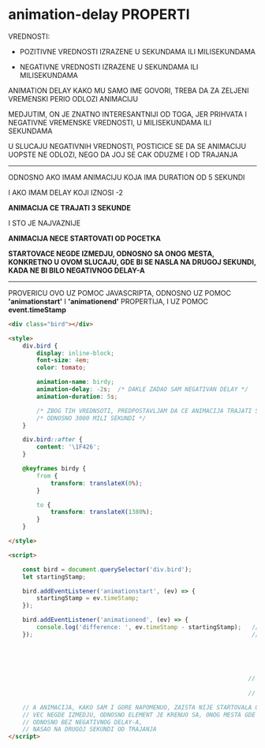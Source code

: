 # animation-delay PROPERTI

VREDNOSTI:

- POZITIVNE VREDNOSTI IZRAZENE U SEKUNDAMA ILI MILISEKUNDAMA

- NEGATIVNE VREDNOSTI IZRAZENE U SEKUNDAMA ILI MILISEKUNDAMA

ANIMATION DELAY KAKO MU SAMO IME GOVORI, TREBA DA ZA ZELJENI VREMENSKI PERIO ODLOZI ANIMACIJU

MEDJUTIM, ON JE ZNATNO INTERESANTNIJI OD TOGA, JER PRIHVATA I NEGATIVNE VREMENSKE VREDNOSTI, U MILISEKUNDAMA ILI SEKUNDAMA

U SLUCAJU NEGATIVNIH VREDNOSTI, POSTICICE SE DA SE ANIMACIJU UOPSTE NE ODLOZI, NEGO DA JOJ SE CAK ODUZME I OD TRAJANJA

****

ODNOSNO AKO IMAM ANIMACIJU KOJA IMA DURATION OD 5 SEKUNDI

I AKO IMAM DELAY KOJI IZNOSI -2

**ANIMACIJA CE TRAJATI 3 SEKUNDE**

I STO JE NAJVAZNIJE

**ANIMACIJA NECE STARTOVATI OD POCETKA**

**STARTOVACE NEGDE IZMEDJU, ODNOSNO SA ONOG MESTA, KONKRETNO U OVOM SLUCAJU, GDE BI SE NASLA NA DRUGOJ SEKUNDI, KADA NE BI BILO NEGATIVNOG DELAY-A**

****

PROVERICU OVO UZ POMOC JAVASCRIPTA, ODNOSNO UZ POMOC **'animationstart'** I **'animationend'** PROPERTIJA, I UZ POMOC **event.timeStamp**

```HTML
<div class="bird"></div>

<style>
    div.bird {
        display: inline-block;
        font-size: 4em;
        color: tomato;

        animation-name: birdy;
        animation-delay: -2s;  /* DAKLE ZADAO SAM NEGATIVAN DELAY */
        animation-duration: 5s;

        /* ZBOG TIH VREDNSOTI, PREDPOSTAVLJAM DA CE ANIMACIJA TRAJATI SAMO 3 SEKUNDE */
        /* ODNOSNO 3000 MILI SEKUNDI */
    }

    div.bird::after {
        content: '\1F426';
    }

    @keyframes birdy {
        from {
            transform: translateX(0%);
        }

        to {
            transform: translateX(1380%);
        }
    }

</style>

<script>

    const bird = document.querySelector('div.bird');
    let startingStamp;

    bird.addEventListener('animationstart', (ev) => {
        startingStamp = ev.timeStamp;
    });

    bird.addEventListener('animationend', (ev) => {
        console.log('difference: ', ev.timeStamp - startingStamp);   // VREDNOST JE UVEK NEGDE OKO
    });                                                              // 3000 MILI SEKUNDI
                                                                        // NIKAD NIJE TACNO 3000
                                                                        // PREDPOSTAVLJAM DA JE TAKVA OSOBINA
                                                                        // ANIMACIJA
                                                                        // JA SAM DVA PUTA RELOAD-OVAO STRANICU I
                                                                        // U PRVOM 'POKUSAJU' SAM IMAO VREDNOST
                                                                    //              3008
                                                                        // A U DRUGOM 'POKUSAJU'
                                                                    //              2984

    // A ANIMACIJA, KAKO SAM I GORE NAPOMENUO, ZAISTA NIJE STARTOVALA OD POCETKA
    // VEC NEGDE IZMEDJU, ODNOSNO ELEMENT JE KRENUO SA, ONOG MESTA GDE BI SE U NORMALNIM USLOVIMA,
    // ODNOSNO BEZ NEGATIVNOG DELAY-A,
    // NASAO NA DRUGOJ SEKUNDI OD TRAJANJA
</script>
```